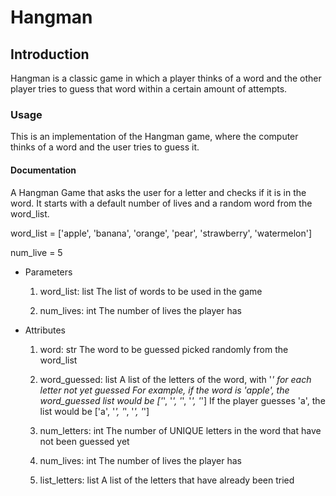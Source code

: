 # Hangman

## Introduction

Hangman is a classic game in which a player thinks of a word and the other player tries to guess that word within a certain amount of attempts.

### Usage

This is an implementation of the Hangman game, where the computer thinks of a word and the user tries to guess it. 

#### Documentation

A Hangman Game that asks the user for a letter and checks if it is in the word. It starts with a default number of lives and a random word from the word_list.

word_list = ['apple', 'banana', 'orange', 'pear', 'strawberry', 'watermelon']

 num_live = 5

- Parameters

  1. word_list: list
    The list of words to be used in the game

  2. num_lives: int
    The number of lives the player has

- Attributes 

   1.  word: str
        The word to be guessed picked randomly from the word_list

   2.  word_guessed: list
        A list of the letters of the word, with '_' for each letter not yet guessed
        For example, if the word is 'apple', the word_guessed list would be ['_', '_', '_', '_', '_']
        If the player guesses 'a', the list would be ['a', '_', '_', '_', '_']

    3. num_letters: int
        The number of UNIQUE letters in the word that have not been guessed yet

    4. num_lives: int
        The number of lives the player has

    5. list_letters: list
       A list of the letters that have already been tried

